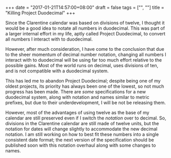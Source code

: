 +++
date = "2017-01-21T14:57:00+08:00"
draft = false
tags = ["", ""]
title = "Killing Project Duodecimal"
+++

Since the Clarentine calendar was based on divisions of twelve, I thought it would be a good idea to notate all numbers in duodecimal. This was part of a larger internal effort in my life, aptly called Project Duodecimal, to convert all numbers I interact with to duodecimal. 

However, after much consideration, I have come to the conclusion that due to the sheer momentum of decimal number notation, changing all numbers I interact with to duodecimal will be using far too much effort relative to the possible gains. Most of the world runs on decimal, uses divisions of ten, and is not compatible with a duodecimal system. 

This has led me to abandon Project Duodecimal; despite being one of my oldest projects, its priority has always been one of the lowest, so not much progress has been made. There are _some_ specifications for a new duodecimal system, along with notation and names similar to metric prefixes, but due to their underdevelopment, I will be not be releasing them.

However, most of the advantages of using twelve as the base of my calendar are still preserved even if I switch the _notation_ over to decimal. So, divisions in the Clarentine calendar are still made of twelve units, but the notation for dates will change slightly to accommodate the new decimal notation. I am still working on how to best fit these numbers into a single consistent date format; the next version of the specification should be published soon with this notation overhaul along with some changes to names.